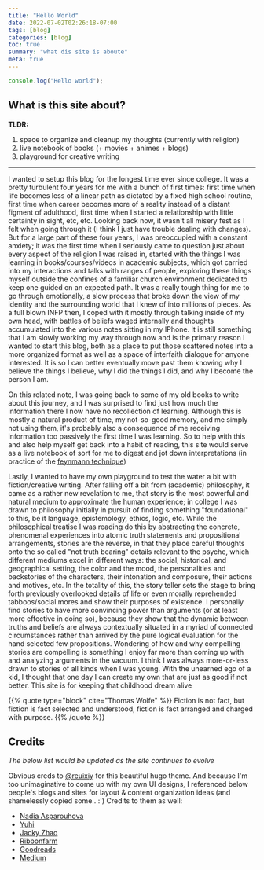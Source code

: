 ```yaml
---
title: "Hello World"
date: 2022-07-02T02:26:18-07:00
tags: [blog]
categories: [blog]
toc: true
summary: "what dis site is aboute"
meta: true
---
```


```javascript
console.log("Hello world");
```

## What is this site about?

**TLDR:**
1. space to organize and cleanup my thoughts (currently with religion)
2. live notebook of books (+ movies + animes + blogs)
3. playground for creative writing

---

I wanted to setup this blog for the longest time ever since college. It was a pretty turbulent four years for me with a bunch of first times: first time when life becomes less of a linear path as dictated by a fixed high school routine, first time when career becomes more of a reality instead of a distant figment of adulthood, first time when I started a relationship with little certainty in sight, etc, etc. Looking back now, it wasn't all misery fest as I felt when going through it (I think I just have trouble dealing with changes). But for a large part of these four years, I was preoccupied with a constant anxiety; it was the first time when I seriously came to question just about every aspect of the religion I was raised in, started with the things I was learning in books/courses/videos in academic subjects, which got carried into my interactions and talks with ranges of people, exploring these things myself outside the confines of a familiar church environment dedicated to keep one guided on an expected path. It was a really tough thing for me to go through emotionally, a slow process that broke down the view of my identity and the surrounding world that I knew of into millions of pieces. As a full blown INFP then, I coped with it mostly through talking inside of my own head, with battles of beliefs waged internally and thoughts accumulated into the various notes sitting in my IPhone. It is still something that I am slowly working my way through now and is the primary reason I wanted to start this blog, both as a place to put those scattered notes into a more organized format as well as a space of interfaith dialogue for anyone interested. It is so I can better eventually move past them knowing why I believe the things I believe, why I did the things I did, and why I become the person I am. 

On this related note, I was going back to some of my old books to write about this journey, and I was surprised to find just how much the information there I now have no recollection of learning. Although this is mostly a natural product of time, my not-so-good memory, and me simply not using them, it's probably also a consequence of me receiving information too passively the first time I was learning. So to help with this and also help myself get back into a habit of reading, this site would serve as a live notebook of sort for me to digest and jot down interpretations (in practice of the [feynmann technique](https://fs.blog/feynman-technique/))

Lastly, I wanted to have my own playground to test the water a bit with fiction/creative writing. After falling off a bit from (academic) philosophy, it came as a rather new revelation to me, that story is the most powerful and natural medium to approximate the human experience; in college I was drawn to philosophy initially in pursuit of finding something "foundational" to this, be it language, epistemology, ethics, logic, etc. While the philosophical treatise I was reading do this by abstracting the concrete, phenomenal experiences into atomic truth statements and propositional arrangements, stories are the reverse, in that they place careful thoughts onto the so called "not truth bearing" details relevant to the psyche, which different mediums excel in different ways: the social, historical, and geographical setting, the color and the mood, the personalities and backstories of the characters, their intonation and composure, their actions and motives, etc. In the totality of this, the story teller sets the stage to bring forth previously overlooked details of life or even morally reprehended tabboos/social mores and show their purposes of existence. I personally find stories to have more convincing power than arguments (or at least more effective in doing so), because they show that the dynamic between truths and beliefs are always contextually situated in a myriad of connected circumstances rather than arrived by the pure logical evaluation for the hand selected few propositions. Wondering of how and why compelling stories are compelling is something I enjoy far more than coming up with and analyzing arguments in the vacuum. I think I was always more-or-less drawn to stories of all kinds when I was young. With the unearned ego of a kid, I thought that one day I can create my own that are just as good if not better. This site is for keeping that childhood dream alive 

{{% quote type="block" cite="Thomas Wolfe" %}}
Fiction is not fact, but fiction is fact selected and understood, fiction is fact arranged and charged with purpose.
{{% /quote %}}

## Credits

*The below list would be updated as the site continues to evolve*

Obvious creds to [@reuixiy](https://github.com/reuixiy) for this beautiful hugo theme. 
And because I'm too unimaginative to come up with my own UI designs, I referenced below people's blogs and sites for layout & content organization ideas (and shamelessly copied some.. :') Credits to them as well:

- [Nadia Asparouhova](https://nadia.xyz/)
- [Yuhi](https://yuhi.xyz/)
- [Jacky Zhao](https://jzhao.xyz/)
- [Ribbonfarm](https://www.ribbonfarm.com)
- [Goodreads](https://www.goodreads.com/)
- [Medium](https://www.medium.com/)

